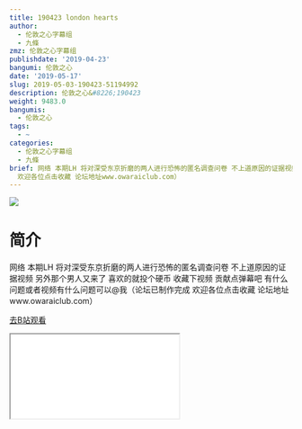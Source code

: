 ```yaml
---
title: 190423 london hearts
author:
  - 伦敦之心字幕组
  - 九條
zmz: 伦敦之心字幕组
publishdate: '2019-04-23'
bangumi: 伦敦之心
date: '2019-05-17'
slug: 2019-05-03-190423-51194992
description: 伦敦之心&#8226;190423
weight: 9483.0
bangumis:
  - 伦敦之心
tags:
  - ~
categories:
  - 伦敦之心字幕组
  - 九條
brief: 网络 本期LH 将对深受东京折磨的两人进行恐怖的匿名调查问卷 不上道原因的证据视频 另外那个男人又来了 喜欢的就投个硬币 收藏下视频 贡献点弹幕吧 有什么问题或者视频有什么问题可以@我（论坛已制作完成
  欢迎各位点击收藏 论坛地址www.owaraiclub.com）
---
```

![](https://raw.githubusercontent.com/tcgriffith/owaraisite/master/static/tmpimg/f896ebaabaf0b6731467ea06467a80b72dcc6baf.jpg.480.jpg)
# 简介  
网络
本期LH 将对深受东京折磨的两人进行恐怖的匿名调查问卷 不上道原因的证据视频 另外那个男人又来了 喜欢的就投个硬币 收藏下视频 贡献点弹幕吧 有什么问题或者视频有什么问题可以@我（论坛已制作完成 欢迎各位点击收藏 论坛地址www.owaraiclub.com）  

[去B站观看](https://www.bilibili.com/video/av51194992/)
<div class ="resp-container"><iframe class="testiframe" src="//player.bilibili.com/player.html?aid=51194992"", scrolling="no", allowfullscreen="true" > </iframe></div> 
